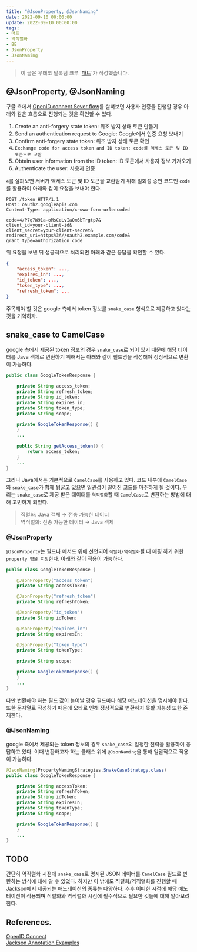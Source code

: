 ```yaml
---
title: "@JsonProperty, @JsonNaming"
date: 2022-09-10 00:00:00
update: 2022-09-10 00:00:00
tags:
- 매트
- 역직렬화
- BE
- JsonProperty
- JsonNaming
---
```


> 이 글은 우테코 달록팀 크루 '[매트](https://github.com/hyeonic)'가 작성했습니다.

## @JsonProperty, @JsonNaming

구글 측에서 [OpenID connect Sever flow](https://developers.google.com/identity/protocols/oauth2/openid-connect#server-flow)를 살펴보면 사용자 인증을 진행할 경우 아래와 같은 흐름으로 진행되는 것을 확인할 수 있다.

1. Create an anti-forgery state token: 위조 방지 상태 토큰 만들기
2. Send an authentication request to Google: Google에서 인증 요청 보내기
3. Confirm anti-forgery state token: 위조 방지 상태 토큰 확인
4. `Exchange code for access token and ID token: code를 액세스 토큰 및 ID 토큰으로 교환`
5. Obtain user information from the ID token: ID 토큰에서 사용자 정보 가져오기
6. Authenticate the user: 사용자 인증

`4`를 살펴보면 서버가 액세스 토큰 및 ID 토큰을 교환받기 위해 일회성 승인 코드인 `code`를 활용하여 아래와 같이 요청을 보내야 한다.

```
POST /token HTTP/1.1
Host: oauth2.googleapis.com
Content-Type: application/x-www-form-urlencoded

code=4/P7q7W91a-oMsCeLvIaQm6bTrgtp7&
client_id=your-client-id&
client_secret=your-client-secret&
redirect_uri=https%3A//oauth2.example.com/code&
grant_type=authorization_code
```

위 요청을 보낸 뒤 성공적으로 처리되면 아래와 같은 응답을 확인할 수 있다.

```json
{
    "access_token": ...,
    "expires_in": ...,
    "id_token": ...,
    "token_type": ...,
    "refresh_token": ...
} 
```

주목해야 할 것은 google 측에서 token 정보를 `snake_case` 형식으로 제공하고 있다는 것을 기억하자.

## snake_case to CamelCase

google 측에서 제공된 token 정보의 경우 `snake_case`로 되어 있기 때문에 해당 데이터를 Java 객체로 변환하기 위해서는 아래와 같이 필드명을 작성해야 정상적으로 변환이 가능하다.

```java
public class GoogleTokenResponse {

    private String access_token;
    private String refresh_token;
    private String id_token;
    private String expires_in;
    private String token_type;
    private String scope;

    private GoogleTokenResponse() {
    }
    ...
    
    public String getAccess_token() {
        return access_token;
    }
    ...
}
```

그러나 Java에서는 기본적으로 `CamelCase`를 사용하고 있다. 코드 내부에 `CamelCase`와 `snake_case`가 함께 뒹굴고 있으면 일관성이 떨어진 코드를 마주하게 될 것이다. 우리는 `snake_case`로 제공 받은 데이터를 `역직렬화`할 때 `CamelCase`로 변환하는 방법에 대해 고민하게 되었다.

> 직렬화: Java 객체 → 전송 가능한 데이터 <br> 
> 역직렬화: 전송 가능한 데이터 → Java 객체

### @JsonProperty

`@JsonProperty`는 필드나 메서드 위에 선언되어 `직렬화/역직렬화`될 때 매핑 하기 위한 `property 명을 지정`한다. 아래와 같이 적용이 가능하다.

```java
public class GoogleTokenResponse {

    @JsonProperty("access_token")
    private String accessToken;

    @JsonProperty("refresh_token")
    private String refreshToken;

    @JsonProperty("id_token")
    private String idToken;

    @JsonProperty("expires_in")
    private String expiresIn;

    @JsonProperty("token_type")
    private String tokenType;
    
    private String scope;

    private GoogleTokenResponse() {
    }
    ...
}
```

다만 변환해야 하는 필드 값이 늘어날 경우 필드마다 해당 애노테이션을 명시해야 한다. 또한 문자열로 작성하기 때문에 오타로 인해 정상적으로 변환하지 못할 가능성 또한 존재한다.

### @JsonNaming

google 측에서 제공되는 token 정보의 경우 `snake_case`의 일정한 전략을 활용하여 응답하고 있다. 이때 변환하고자 하는 클래스 위에 `@JsonNaming`을 통해 일괄적으로 적용이 가능하다.

```java
@JsonNaming(PropertyNamingStrategies.SnakeCaseStrategy.class)
public class GoogleTokenResponse {

    private String accessToken;
    private String refreshToken;
    private String idToken;
    private String expiresIn;
    private String tokenType;
    private String scope;

    private GoogleTokenResponse() {
    }
    ...
}
```

## TODO

간단히 역직렬화 시점에 `snake_case`로 명시된 JSON 데이터를 `CamelCase` 필드로 변환하는 방식에 대해 알 수 있었다. 하지만 이 밖에도 직렬화/역직렬화를 진행할 때 Jackson에서 제공되는 애노테이션의 종류는 다양하다. 추후 어떠한 시점에 해당 애노테이션이 작용되며 직렬화와 역직렬화 시점에 필수적으로 필요한 것들에 대해 알아보려 한다. 

## References.

[OpenID Connect](https://developers.google.com/identity/protocols/oauth2/openid-connect)<br>
[Jackson Annotation Examples](https://www.baeldung.com/jackson-annotations)
